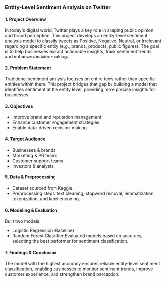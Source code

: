 ### Entity-Level Sentiment Analysis on Twitter

#### 1. Project Overview
In today's digital world, Twitter plays a key role in shaping public opinion and brand perception. This project develops an entity-level sentiment analysis model to classify tweets as Positive, Negative, Neutral, or Irrelevant regarding a specific entity (e.g., brands, products, public figures). The goal is to help businesses extract actionable insights, track sentiment trends, and enhance decision-making.

#### 2. Problem Statement
Traditional sentiment analysis focuses on entire texts rather than specific entities within them. This project bridges that gap by building a model that identifies sentiment at the entity level, providing more precise insights for businesses.

#### 3. Objectives
* Improve brand and reputation management
* Enhance customer engagement strategies
* Enable data-driven decision-making
  
#### 4. Target Audience
* Businesses & brands
* Marketing & PR teams
* Customer support teams
* Investors & analysts
  
#### 5. Data & Preprocessing
* Dataset sourced from Kaggle.
* Preprocessing steps: text cleaning, stopword removal, lemmatization, tokenization, and label encoding.
  
#### 6. Modeling & Evaluation
Built two models:
* Logistic Regression (Baseline)
* Random Forest Classifier
Evaluated models based on accuracy, selecting the best performer for sentiment classification.

#### 7. Findings & Conclusion
The model with the highest accuracy ensures reliable entity-level sentiment classification, enabling businesses to monitor sentiment trends, improve customer experience, and strengthen brand perception.
